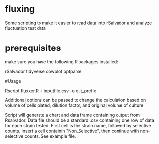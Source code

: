# fluxing
Some scripting to make it easier to read data into rSalvador and analyze fluctuation test data

# prerequisites
make sure you have the following R packages installed:

rSalvador
tidyverse
cowplot
optparse

#Usage

Rscript fluxxer.R -i inputfile.csv -o out_prefix

Additional options can be passed to change the calculation based on volume of cells plated, dilution factor, and original volume of culture

Script will generate a chart and data frame containing output from Rsalvador. Data file should be a standard .csv containing one row of data for each strain tested. First cell is the strain name, followed by selective counts. Insert a cell containin "Non_Selective", then continue with non-selective counts.  See example file. 
